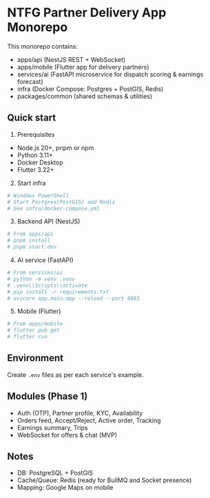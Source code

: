 # NTFG Partner Delivery App Monorepo

This monorepo contains:
- apps/api (NestJS REST + WebSocket)
- apps/mobile (Flutter app for delivery partners)
- services/ai (FastAPI microservice for dispatch scoring & earnings forecast)
- infra (Docker Compose: Postgres + PostGIS, Redis)
- packages/common (shared schemas & utilities)

## Quick start

1) Prerequisites
- Node.js 20+, pnpm or npm
- Python 3.11+
- Docker Desktop
- Flutter 3.22+

2) Start infra
```bash
# Windows PowerShell
# Start Postgres(PostGIS) and Redis
# See infra/docker-compose.yml
```

3) Backend API (NestJS)
```bash
# From apps/api
# pnpm install
# pnpm start:dev
```

4) AI service (FastAPI)
```bash
# From services/ai
# python -m venv .venv
# .venv\\Scripts\\activate
# pip install -r requirements.txt
# uvicorn app.main:app --reload --port 8081
```

5) Mobile (Flutter)
```bash
# From apps/mobile
# flutter pub get
# flutter run
```

## Environment
Create `.env` files as per each service's example.

## Modules (Phase 1)
- Auth (OTP), Partner profile, KYC, Availability
- Orders feed, Accept/Reject, Active order, Tracking
- Earnings summary, Trips
- WebSocket for offers & chat (MVP)

## Notes
- DB: PostgreSQL + PostGIS
- Cache/Queue: Redis (ready for BullMQ and Socket presence)
- Mapping: Google Maps on mobile